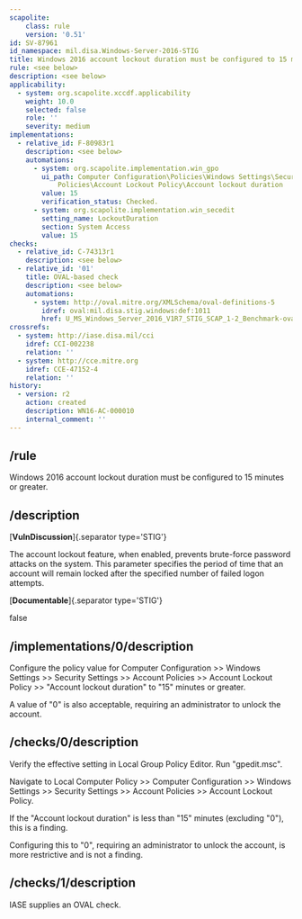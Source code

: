 ```yaml
---
scapolite:
    class: rule
    version: '0.51'
id: SV-87961
id_namespace: mil.disa.Windows-Server-2016-STIG
title: Windows 2016 account lockout duration must be configured to 15 minutes or greater.
rule: <see below>
description: <see below>
applicability:
  - system: org.scapolite.xccdf.applicability
    weight: 10.0
    selected: false
    role: ''
    severity: medium
implementations:
  - relative_id: F-80983r1
    description: <see below>
    automations:
      - system: org.scapolite.implementation.win_gpo
        ui_path: Computer Configuration\Policies\Windows Settings\Security Settings\Account
            Policies\Account Lockout Policy\Account lockout duration
        value: 15
        verification_status: Checked.
      - system: org.scapolite.implementation.win_secedit
        setting_name: LockoutDuration
        section: System Access
        value: 15
checks:
  - relative_id: C-74313r1
    description: <see below>
  - relative_id: '01'
    title: OVAL-based check
    description: <see below>
    automations:
      - system: http://oval.mitre.org/XMLSchema/oval-definitions-5
        idref: oval:mil.disa.stig.windows:def:1011
        href: U_MS_Windows_Server_2016_V1R7_STIG_SCAP_1-2_Benchmark-oval.xml
crossrefs:
  - system: http://iase.disa.mil/cci
    idref: CCI-002238
    relation: ''
  - system: http://cce.mitre.org
    idref: CCE-47152-4
    relation: ''
history:
  - version: r2
    action: created
    description: WN16-AC-000010
    internal_comment: ''
---
```



## /rule

Windows 2016 account lockout duration must be configured to 15 minutes or greater.

## /description

[**VulnDiscussion**]{.separator type='STIG'}

The account lockout feature, when enabled, prevents brute-force password attacks on the system. This parameter specifies the period of time that an account will remain locked after the specified number of failed logon attempts.

[**Documentable**]{.separator type='STIG'}

false

## /implementations/0/description

Configure the policy value for Computer Configuration >> Windows Settings >> Security Settings >> Account Policies >> Account Lockout Policy >> "Account lockout duration" to "15" minutes or greater.

A value of "0" is also acceptable, requiring an administrator to unlock the account.

## /checks/0/description

Verify the effective setting in Local Group Policy Editor.
Run "gpedit.msc".

Navigate to Local Computer Policy >> Computer Configuration >> Windows Settings >> Security Settings >> Account Policies >> Account Lockout Policy.

If the "Account lockout duration" is less than "15" minutes (excluding "0"), this is a finding.

Configuring this to "0", requiring an administrator to unlock the account, is more restrictive and is not a finding.

## /checks/1/description

IASE supplies an OVAL check.
